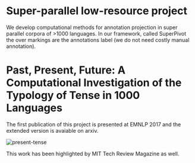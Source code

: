 # Super-parallel low-resource project

We develop computational methods for annotation projection in super parallel corpora of >1000 languages.
In our framework, called SuperPivot the over markings are the annotations label (we do not need costly manual annotation).


# Past, Present, Future: A Computational Investigation of the Typology of Tense in 1000 Languages

The first publication of this project is presented at EMNLP 2017 and the extended version is avaiable on arxiv.

![present-tense](https://user-images.githubusercontent.com/8551117/30237931-e0b5e96a-953c-11e7-9971-fa44c24e4a2b.png)

This work has been highlighted by MIT Tech Review Magazine as well.





